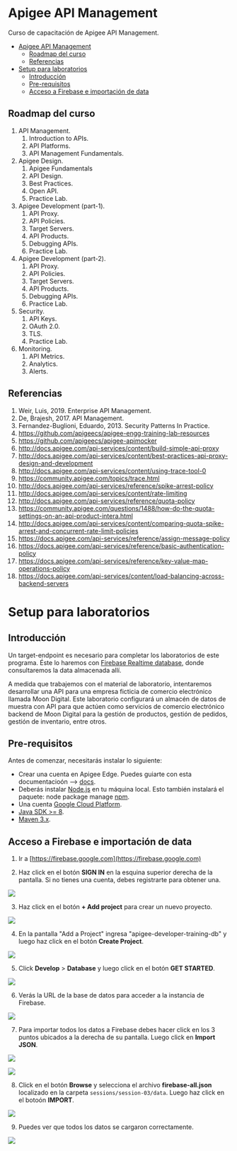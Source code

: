 # Apigee API Management
Curso de capacitación de Apigee API Management.

- [Apigee API Management](#apigee-api-management)
  - [Roadmap del curso](#roadmap-del-curso)
  - [Referencias](#referencias)
- [Setup para laboratorios](#setup-para-laboratorios)
  - [Introducción](#introducción)
  - [Pre-requisitos](#pre-requisitos)
  - [Acceso a Firebase e importación de data](#acceso-a-firebase-e-importación-de-data)

## Roadmap del curso

1. API Management.
    1. Introduction to APIs.
    2. API Platforms.
    3. API Management Fundamentals.
2. Apigee Design.
    1. Apigee Fundamentals 
    2. API Design.
    3. Best Practices.
    4. Open API.
    5. Practice Lab.
3. Apigee Development (part-1). 
    1. API Proxy.
    2. API Policies.
    3. Target Servers. 
    4. API Products. 
    5. Debugging APIs. 
    6. Practice Lab.
4. Apigee Development (part-2). 
    1. API Proxy.
    2. API Policies.
    3. Target Servers. 
    4. API Products. 
    5. Debugging APIs. 
    6. Practice Lab.
5. Security.
    1. API Keys. 
    2. OAuth 2.0. 
    3. TLS.
    4. Practice Lab.
6. Monitoring.
    1. API Metrics. 
    2. Analytics. 
    3. Alerts.

## Referencias

1. Weir, Luis, 2019. Enterprise API Management.
2. De, Brajesh, 2017. API Management.
3. Fernandez-Buglioni, Eduardo, 2013. Security Patterns In Practice.
4. https://github.com/apigeecs/apigee-engg-training-lab-resources
5. https://github.com/apigeecs/apigee-apimocker
6. http://docs.apigee.com/api-services/content/build-simple-api-proxy
7. http://docs.apigee.com/api-services/content/best-practices-api-proxy-design-and-development
8. http://docs.apigee.com/api-services/content/using-trace-tool-0
9. https://community.apigee.com/topics/trace.html
10. http://docs.apigee.com/api-services/reference/spike-arrest-policy
11. http://docs.apigee.com/api-services/content/rate-limiting
12. http://docs.apigee.com/api-services/reference/quota-policy
13. https://community.apigee.com/questions/1488/how-do-the-quota-settings-on-an-api-product-intera.html
14. http://docs.apigee.com/api-services/content/comparing-quota-spike-arrest-and-concurrent-rate-limit-policies
15. https://docs.apigee.com/api-services/reference/assign-message-policy
16. https://docs.apigee.com/api-services/reference/basic-authentication-policy
17. https://docs.apigee.com/api-services/reference/key-value-map-operations-policy
18. https://docs.apigee.com/api-services/content/load-balancing-across-backend-servers

# Setup para laboratorios

## Introducción
Un target-endpoint es necesario para completar los laboratorios de este programa. Éste lo haremos con [Firebase Realtime database](https://firebase.google.com/docs/database/), donde consultaremos la data almacenada allí.

A medida que trabajemos con el material de laboratorio, intentaremos desarrollar una API para una empresa ficticia de comercio electrónico llamada Moon Digital. Este laboratorio configurará un almacén de datos de muestra con API para que actúen como servicios de comercio electrónico backend de Moon Digital para la gestión de productos, gestión de pedidos, gestión de inventario, entre otros.

## Pre-requisitos
Antes de comenzar, necesitarás instalar lo siguiente:
- Crear una cuenta en Apigee Edge. Puedes guiarte con esta documentacioón --> [docs](http://docs.apigee.com/api-services/content/creating-apigee-edge-account).
- Deberás instalar [Node.js](https://nodejs.org/en/download/) en tu máquina local. Esto también instalará el paquete: node package manage [npm](https://www.npmjs.com/).
- Una cuenta [Google Cloud Platform](https://accounts.google.com/signin/v2/identifier?service=cloudconsole&passive=1209600&osid=1&continue=https%3A%2F%2Fconsole.cloud.google.com%2Ffreetrial%3F_ga%3D2.45407329.414976149.1517252141-1035065838.1517252141%26ref%3Dhttps%3A%2F%2Fcloud.google.com%2F&followup=https%3A%2F%2Fconsole.cloud.google.com%2Ffreetrial%3F_ga%3D2.45407329.414976149.1517252141-1035065838.1517252141%26ref%3Dhttps%3A%2F%2Fcloud.google.com%2F&flowName=GlifWebSignIn&flowEntry=ServiceLogin).    
- [Java SDK >= 8](http://www.oracle.com/technetwork/java/javase/downloads/index.html).
- [Maven 3.x](https://maven.apache.org/).

## Acceso a Firebase e importación de data

1. Ir a [https://firebase.google.com](https://firebase.google.com)

2. Haz click en el botón **SIGN IN** en la esquina superior derecha de la pantalla. Si no tienes una cuenta, debes registrarte para obtener una.

![](./media/firebase-signin.png)

3. Haz click en el botón **+ Add project** para crear un nuevo proyecto.

![](./media/firebase-console.png)


4. En la pantalla "Add a Project" ingresa "apigee-developer-training-db" y luego haz click en el botón **Create Project**.

![](./media/firebase-add-project-page.png)

5. Click **Develop** > **Database** y luego click en el botón **GET STARTED**.

![](./media/firebase-home2.png)

6. Verás la URL de la base de datos para acceder a la instancia de Firebase.

![](./media/firebase-db-console2.png)

7. Para importar todos los datos a Firebase debes hacer click en los 3 puntos ubicados a la derecha de su pantalla. Luego click en **Import JSON**.

![](./media/firebase-db-console-click-3-dots.png)

![](./media/firebase-db-console-contextmenu.png)

8. Click en el botón **Browse** y selecciona el archivo **firebase-all.json** localizado en la carpeta `sessions/session-03/data`. Luego haz click en el botoón **IMPORT**.

![](./media/firebase-import-json-screen.png)

9. Puedes ver que todos los datos se cargaron correctamente.

![](./media/firebase-console-data-loaded.png)
